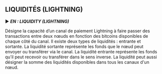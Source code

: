 ## LIQUIDITÉS (LIGHTNING)

► ***EN : LIQUIDITY (LIGHTNING)***

Désigne la capacité d’un canal de paiement Lightning à faire passer des transactions entre deux nœuds en fonction des bitcoins disponibles de chaque côté du canal. Il existe deux types de liquidités : entrante et sortante. La liquidité sortante représente les fonds que le nœud peut envoyer ou transférer via le canal. La liquidité entrante représente les fonds qu’il peut recevoir ou transférer dans le sens inverse. La liquidité peut aussi désigner la somme des liquidités disponibles dans tous les canaux d'un nœud.


